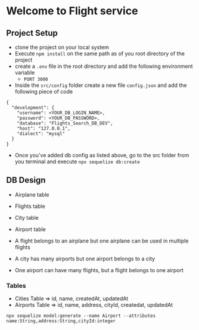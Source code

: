 # Welcome to Flight service

## Project Setup

- clone the project on your local system
- Execute `npm install` on the same path as of you root directory of the project
- create a `.env` file in the root directory and add the following environment variable
  - `PORT 3000`
- Inside the `src/config` folder create a new file `config.json` and add the following piece of code

```
{
  "development": {
    "username": <YOUR_DB_LOGIN_NAME>,
    "password": <YOUR_DB_PASSWORD>,
    "database": "Flights_Search_DB_DEV",
    "host": "127.0.0.1",
    "dialect": "mysql"
  }
}

```

- Once you've added db config as listed above, go to the src folder from you terminal and execute `npx sequelize db:create`

## DB Design

- Airplane table
- Flights table
- City table
- Airport table

- A flight belongs to an airplane but one airplane can be used in multiple flights
- A city has many airports but one airport belongs to a city
- One airport can have many flights, but a flight belongs to one airport

### Tables

- Cities Table => id, name, createdAt, updatedAt
- Airports Table => id, name, address, cityId, createdat, updatedAt

`npx sequelize model:generate --name Airport --attributes name:String,address:String,cityId:integer`
